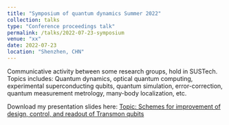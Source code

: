 ```yaml
---
title: "Symposium of quantum dynamics Summer 2022"
collection: talks
type: "Conference proceedings talk"
permalink: /talks/2022-07-23-symposium
venue: "xx"
date: 2022-07-23
location: "Shenzhen, CHN"
---
```


Communicative activity between some research groups, hold in SUSTech. Topics includes: Quantum dynamics, optical quantum computing, experimental superconducting qubits, quantum simulation, error-correction, quantum measurement metrology, many-body localization, etc. 

Download my presentation slides here:
[Topic: Schemes for improvement of design, control, and readout of
Transmon qubits](http://lockonchen.github.io/files/Present_my_projects.pdf)
